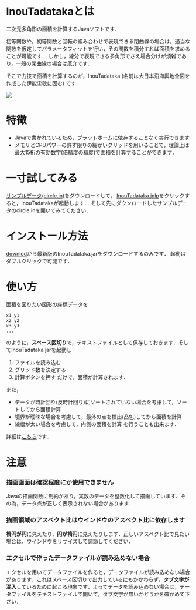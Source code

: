 # InouTadatakaとは #
二次元多角形の面積を計算するJavaソフトです．


初等関数や，初等関数と回転の組み合わせで表現できる閉曲線の場合は，適当な関数を仮定してパラメータフィットを行い，その関数を積分すれば面積を求めることが可能です．
しかし，線分で表現できる多角形でさえ場合分けが煩雑であり，一般の閉曲線の場合は厄介です．

そこで力技で面積を計算するのが，InouTadataka
(名前は大日本沿海輿地全図を作成した伊能忠敬に因む)
です．

<a href='http://wiki.inou-tadataka.googlecode.com/git/img/normal.png'><img src='http://wiki.inou-tadataka.googlecode.com/git/img/normal.png' /></a>

# 特徴 #
  * Javaで書かれているため，プラットホームに依存することなく実行できます
  * メモリとCPUパワーの許す限りの細かいグリッドを用いることで，理論上は最大15桁の有効数字(倍精度の精度)で面積を計算することができます．

# 一寸試してみる #
[サンプルデータ(circle.in)](http://inou-tadataka.googlecode.com/files/circle.in)をダウンロードして，
[InouTadataka.jnlp](http://www2.pf-x.net/%7Enkmrtkhd/jnlp/inou/InouTadataka.jnlp)をクリックすると，InouTadatakaが起動します．
そして先にダウンロードしたサンプルデータのcircle.inを開いてみてください．

# インストール方法 #
[downlod](http://code.google.com/p/inou-tadataka/downloads/list)から最新版のInouTadataka.jarをダウンロードするのみです．
起動はダブルクリックで可能です．

# 使い方 #
面積を図りたい図形の座標データを
```
x1 y1
x2 y2
x3 y3
...
```
のように，**スペース区切り**で，テキストファイルとして保存しておきます．そしてInouTadataka.jarを起動し
  1. ファイルを読み込む
  1. グリッド数を決定する
  1. 計算ボタンを押す
だけで，面積が計算されます．

また，
  * データが時計回り(反時計回り)にソートされていない場合を考慮して，ソートしてから面積計算
  * 境界が曖昧な場合を考慮して，最外の点を検出(凸包)してから面積を計算
  * 線幅が太い場合を考慮して，内側の面積を計算
を行うことも出来ます．

詳細は[こちら](Manual.md)です．

# 注意 #
### 描画画面は確認程度にか使用できません ###
Javaの描画関数に制約があり，実数のデータを整数化して描画しています．その為，データ点が正しく表示されない場合があります．

### 描画領域のアスペクト比はウインドウのアスペクト比に依存します ###
**楕円が円**に見えたり，**円が楕円**に見えたりします．正しいアスペクト比で見たい場合は，ウインドウをリサイズして調節してください．

### エクセルで作ったデータファイルが読み込めない場合 ###
エクセルを用いてデータファイルを作ると，データファイルが読み込めない場合があります．これはスペース区切りで出力しているにもかかわらず，**タブ文字が混入**しているために起こる現象です．よってデータを読み込めない場合は，データファイルをテキストファイルで開いて，タブ文字が無いかどうかを確かめて下さい．
